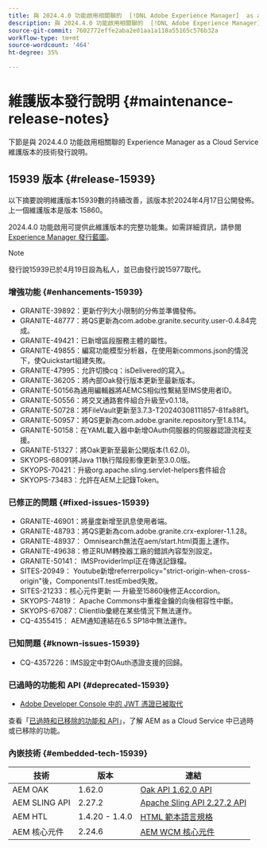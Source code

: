 ```yaml
---
title: 與 2024.4.0 功能啟用相關聯的  [!DNL Adobe Experience Manager]  as a Cloud Service 維護版本發行說明。
description: 與 2024.4.0 功能啟用相關聯的  [!DNL Adobe Experience Manager]  as a Cloud Service 維護版本發行說明。
source-git-commit: 7602772effe2aba2e01aa1a118a55165c576b32a
workflow-type: tm+mt
source-wordcount: '464'
ht-degree: 35%

---
```


# 維護版本發行說明 {#maintenance-release-notes}

下節是與 2024.4.0 功能啟用相關聯的 Experience Manager as a Cloud Service 維護版本的技術發行說明。

## 15939 版本 {#release-15939}

以下摘要說明維護版本15939數的持續改善，該版本於2024年4月17日公開發佈。 上一個維護版本是版本 15860。

2024.4.0 功能啟用可提供此維護版本的完整功能集。如需詳細資訊，請參閱 [Experience Manager 發行藍圖](https://experienceleague.adobe.com/docs/experience-manager-release-information/aem-release-updates/update-releases-roadmap.html?lang=zh-Hant)。

>[!NOTE]
>
>發行說15939已於4月19日設為私人，並已由發行說15977取代。

### 增強功能 {#enhancements-15939}

* GRANITE-39892：更新佇列大小限制的分佈並準備發佈。
* GRANITE-48777：將QS更新為com.adobe.granite.security.user-0.4.84完成。
* GRANITE-49421：已新增區段服務主體的屬性。
* GRANITE-49855：編寫功能模型分析器，在使用新commons.json的情況下，使Quickstart組建失敗。
* GRANITE-47995：允許切換cq：isDelivered的寫入。
* GRANITE-36205：將內部Oak發行版本更新至最新版本。
* GRANITE-50156為通用編輯器將AEMCS相似性繫結至IMS使用者ID。
* GRANITE-50556：將交叉通路套件組合升級至v0.1.18。
* GRANITE-50728：將FileVault更新至3.7.3-T20240308111857-81fa88f1。
* GRANITE-50957：將QS更新為com.adobe.granite.repository至1.8.114。
* GRANITE-50158：在YAML載入器中新增OAuth伺服器的伺服器認證流程支援。
* GRANITE-51327：將Oak更新至最新公開版本(1.62.0)。
* SKYOPS-68091將Java 11執行階段影像更新至3.0.0版。
* SKYOPS-70421：升級org.apache.sling.servlet-helpers套件組合
* SKYOPS-73483：允許在AEM上記錄Token。

### 已修正的問題 {#fixed-issues-15939}

* GRANITE-46901：將量度新增至訊息使用者端。
* GRANITE-48793：將QS更新為com.adobe.granite.crx-explorer-1.1.28。
* GRANITE-48937： Omnisearch無法在aem/start.html頁面上運作。
* GRANITE-49638：修正RUM轉換器工廠的錯誤內容型別設定。
* GRANITE-50141： IMSProviderImpl正在傳送記錄檔。
* SITES-20949： Youtube新增referrerpolicy=&quot;strict-origin-when-cross-origin&quot;後，ComponentsIT.testEmbed失敗。
* SITES-21233：核心元件更新 — 升級至15860後修正Accordion。
* SKYOPS-74819： Apache Commons中重複金鑰的向後相容性中斷。
* SKYOPS-67087：Clientlib彙總在某些情況下無法運作。
* CQ-4355415： AEM通知連結在6.5 SP18中無法運作。

### 已知問題 {#known-issues-15939}

* CQ-4357226：IMS設定中對OAuth憑證支援的回歸。

### 已過時的功能和 API {#deprecated-15939}

* [Adobe Developer Console 中的 JWT 憑證已被取代](/help/security/jwt-credentials-deprecation-in-adobe-developer-console.md)

查看「[已過時和已移除的功能和 API](/help/release-notes/deprecated-removed-features.md)」，了解 AEM as a Cloud Service 中已過時或已移除的功能。

### 內嵌技術 {#embedded-tech-15939}

| 技術 | 版本 | 連結 |
|---|---|---|
| AEM OAK | 1.62.0 | [Oak API 1.62.0 API](https://www.javadoc.io/doc/org.apache.jackrabbit/oak-api/1.62.0/index.html) |
| AEM SLING API | 2.27.2 | [Apache Sling API 2.27.2 API](https://www.javadoc.io/doc/org.apache.sling/org.apache.sling.api/latest/index.html) |
| AEM HTL | 1.4.20 - 1.4.0 | [HTML 範本語言規格](https://github.com/adobe/htl-spec) |
| AEM 核心元件 | 2.24.6 | [AEM WCM 核心元件](https://github.com/adobe/aem-core-wcm-components) |
